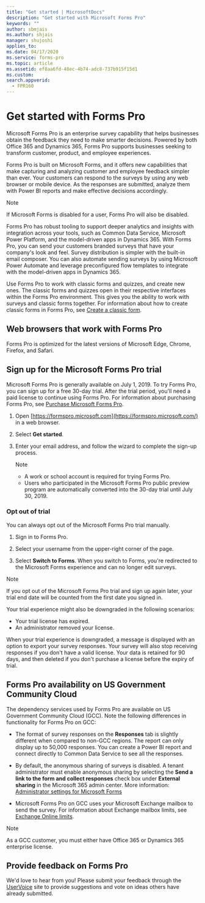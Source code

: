 ```yaml
---
title: "Get started | MicrosoftDocs"
description: "Get started with Microsoft Forms Pro"
keywords: ""
author: sbmjais
ms.author: shjais
manager: shujoshi
applies_to: 
ms.date: 04/17/2020
ms.service: forms-pro
ms.topic: article
ms.assetid: ef8aa6fd-48ec-4b74-adc8-737b915f15d1
ms.custom: 
search.appverid:
  - FPR160
---
```


# Get started with Forms Pro

Microsoft Forms Pro is an enterprise survey capability that helps businesses obtain the feedback they need to make smarter decisions. Powered by both Office 365 and Dynamics 365, Forms Pro supports businesses seeking to transform customer, product, and employee experiences.

Forms Pro is built on Microsoft Forms, and it offers new capabilities that make capturing and analyzing customer and employee feedback simpler than ever. Your customers can respond to the surveys by using any web browser or mobile device. As the responses are submitted, analyze them with Power BI reports and make effective decisions accordingly.

> [!NOTE]
> If Microsoft Forms is disabled for a user, Forms Pro will also be disabled.

Forms Pro has robust tooling to support deeper analytics and insights with integration across your tools, such as Common Data Service, Microsoft Power Platform, and the model-driven apps in Dynamics 365. With Forms Pro, you can send your customers branded surveys that have your company's look and feel. Survey distribution is simpler with the built-in email composer. You can also automate sending surveys by using Microsoft Power Automate and leverage preconfigured flow templates to integrate with the model-driven apps in Dynamics 365.

Use Forms Pro to work with classic forms and quizzes, and create new ones. The classic forms and quizzes open in their respective interfaces within the Forms Pro environment. This gives you the ability to work with surveys and classic forms together. For information about how to create classic forms in Forms Pro, see [Create a classic form](create-classic-form.md).

## Web browsers that work with Forms Pro

Forms Pro is optimized for the latest versions of Microsoft Edge, Chrome, Firefox, and Safari.

## Sign up for the Microsoft Forms Pro trial

Microsoft Forms Pro is generally available on July 1, 2019. To try Forms Pro, you can sign up for a free 30-day trial. After the trial period, you'll need a paid license to continue using Forms Pro. For information about purchasing Forms Pro, see [Purchase Microsoft Forms Pro](purchase.md).

1. Open [https://formspro.microsoft.com](https://formspro.microsoft.com/) in a web browser.

2. Select **Get started**.

3. Enter your email address, and follow the wizard to complete the sign-up process.

   > [!NOTE]
   > - A work or school account is required for trying Forms Pro.
   > - Users who participated in the Microsoft Forms Pro public preview program are automatically converted into the 30-day trial until July 30, 2019.  

### Opt out of trial

You can always opt out of the Microsoft Forms Pro trial manually.

1. Sign in to Forms Pro.

2. Select your username from the upper-right corner of the page.

3. Select **Switch to Forms**. When you switch to Forms, you're redirected to the Microsoft Forms experience and can no longer edit surveys.

> [!NOTE]
> If you opt out of the Microsoft Forms Pro trial and sign up again later, your trial end date will be counted from the first date you signed in.

Your trial experience might also be downgraded in the following scenarios:

- Your trial license has expired.
- An administrator removed your license.

When your trial experience is downgraded, a message is displayed with an option to export your survey responses. Your survey will also stop receiving responses if you don't have a valid license. Your data is retained for 90 days, and then deleted if you don't purchase a license before the expiry of trial.

## Forms Pro availability on US Government Community Cloud

The dependency services used by Forms Pro are available on US Government Community Cloud (GCC). Note the following differences in functionality for Forms Pro on GCC:

- The format of survey responses on the **Responses** tab is slightly different when compared to non-GCC regions. The report can only display up to 50,000 responses. You can create a Power BI report and connect directly to Common Data Service to see all the responses.

- By default, the anonymous sharing of surveys is disabled. A tenant administrator must enable anonymous sharing by selecting the **Send a link to the form and collect responses** check box under **External sharing** in the Microsoft 365 admin center. More information: [Administrator settings for Microsoft Forms](https://support.microsoft.com/en-us/office/administrator-settings-for-microsoft-forms-48161c55-fbae-4f37-8951-9e3befc0248b)

- Microsoft Forms Pro on GCC uses your Microsoft Exchange mailbox to send the survey. For information about Exchange mailbox limits, see [Exchange Online limits](https://docs.microsoft.com/office365/servicedescriptions/exchange-online-service-description/exchange-online-limits).

> [!NOTE]
> As a GCC customer, you must either have Office 365 or Dynamics 365 enterprise license.

## Provide feedback on Forms Pro

We'd love to hear from you! Please submit your feedback through the [UserVoice](https://microsoftforms.uservoice.com/forums/386451-welcome-to-microsoft-forms-suggestion-box?category_id=357997) site to provide suggestions and vote on ideas others have already submitted.
